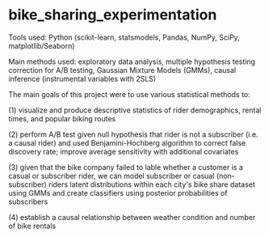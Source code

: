 # bike_sharing_experimentation

Tools used: Python (scikit-learn, statsmodels, Pandas, NumPy, SciPy, matplotlib/Seaborn)

Main methods used: exploratory data analysis, multiple hypothesis testing correction for A/B testing, Gaussian Mixture Models (GMMs), causal inference (instrumental variables with 2SLS)

The main goals of this project were to use various statistical methods to:

(1) visualize and produce descriptive statistics of rider demographics, rental times, and popular biking routes

(2) perform A/B test given null hypothesis that rider is not a subscriber (i.e. a causal rider) and used Benjamini-Hochberg algorithm to correct false discovery rate; improve average sensitivity with additional covariates

(3) given that the bike company failed to lable whether a customer is a casual or subscriber rider, we can model subscriber or casual (non-subscriber) riders latent distributions within each city's bike share dataset using GMMs and create classifiers using posterior probabilities of subscribers

(4) establish a causal relationship between weather condition and number of bike rentals
